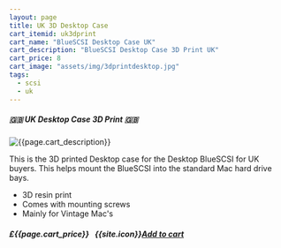 ```yaml
---
layout: page
title: UK 3D Desktop Case
cart_itemid: uk3dprint
cart_name: "BlueSCSI Desktop Case UK"
cart_description: "BlueSCSI Desktop Case 3D Print UK"
cart_price: 8
cart_image: "assets/img/3dprintdesktop.jpg"
tags: 
  - scsi
  - uk
---
```


##### 🇬🇧 UK Desktop Case 3D Print 🇬🇧

![{{page.cart_description}}]({{page.cart_image}})

This is the 3D printed Desktop case for the Desktop BlueSCSI for UK buyers. This helps mount the BlueSCSI into the standard Mac hard drive bays.

* 3D resin print
* Comes with mounting screws
* Mainly for Vintage Mac's

##### £{{page.cart_price}} &nbsp; {{site.icon}}[Add to cart](/cart#{{page.cart_itemid}})